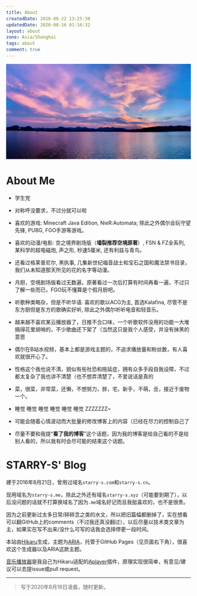 ```yaml
---
title: About
createdDate: 2016-08-22 13:25:30
updatedDate: 2020-08-16 01:16:32
layout: about
zone: Asia/Shanghai
tags: about
comment: true
---
```


!["West Lake"](images/westlake.jpg "West Lake")

# About Me

 * 学生党

 * 对称呼没要求，不过分就可以啦

 * 喜欢的游戏: Minecraft Java Edition, NieR:Automata; 除此之外偶尔会玩守望先锋, PUBG, FGO手游等游戏。

 * 喜欢的动漫/电影: 空之境界剧场版（**墙裂推荐空境原著**）, FSN & FZ全系列, 某科学的超电磁炮, 声之形, 秒速5厘米, 还有利兹与青鸟。

 * 还看过格莱普尼尔, 黑执事, 几集新世纪福音战士和宝石之国和魔法禁书目录，我们从未知道那天所见的花的名字等动漫。

 * 月厨，空境剧场版看过无数遍，原著看过一次后打算有时间再看一遍，不过只了解一些而已，FGO玩不懂算是个假月厨吧。

 * 听歌种类略杂，但是不听华语. 喜欢的歌以ACG为主, 首选Kalafina, 尽管不是东方厨但是东方的歌确实好听, 除此之外偶尔听听电音和轻音乐。

 * 越来越不喜欢某云播放器了，日推不合口味，一个听歌软件没用的功能一大堆搞得花里胡哨的，不少歌曲还下架了（当然这只是我个人感受，并没有抹黑的意思

 * 偶尔在B站水视频，基本上都是游戏主题的，不追求播放量和粉丝数，有人喜欢就很开心了。

 * 性格这个我也说不清，貌似有些社恐和拖延症，拥有众多手段自我设障，不过都太复杂了我也讲不清楚（也不想弄清楚了，不爱说话是真的

 * 菜，很菜，非常菜，还懒，不想努力，胖，宅，新手，不萌，丑，接近于废物一个。

 * 睡觉 睡觉 睡觉 睡觉 睡觉 睡觉 ZZZZZZZ~

 * 可能会随着心情波动而大批量的修改博客上的内容（已经在尽力的控制自己了

 * 尽量不要和我提“**看了我的博客**”这个话题，因为我的博客是给自己看的不是给别人看的，所以我有时会尽可能的结束这个话题。

# STARRY-S' Blog

建于2016年8月21日，曾用过域名`starry-s.com`和`starry-s.cn`。

现用域名为`starry-s.me`，除此之外还有域名`starry-s.xyz`（可能要到期了），以后没问题的话就不打算换域名了因为`.me`域名好记而且我挺喜欢的，也不是很贵。

因为之前更新过太多日常/碎碎念之类的水文，所以把旧篇幅都删掉了，实在想看可以翻GitHub上的comments（不过我还真没翻过），以后尽量以技术类文章为主，如果实在写不出来/没什么可写的话我会选择停更一段时间。

本站由[Hikaru](https://hikaru.alynx.one/)生成，主题为[ARIA](https://github.com/AlynxZhou/hikaru-theme-aria)，托管于GitHub Pages（见页面右下角），很喜欢这个生成器以及ARIA这款主题。

[音乐播放器](https://github.com/STARRY-S/hikaru-generator-aplayer)是我自己为Hikaru适配的[Aplayer](https://github.com/MoePlayer/APlayer)插件，原理实现很简单，有意见/建议可以去提issue或pull request。

----

<!--aplayer
{
    "name": "尼尔机械纪元 Nier Automata - Soundtrack Medley",
    "artist": "Animenz",
    "theme": "#F6890E",
    "url": "https://music.starry-s.me/music/0f0e_0758_070b_8de6859a81025aae1e540aed59439f48.m4a",
    "cover": "https://music.starry-s.me/music/cover/109951163092751719.jpg"
}
-->

> 写于2020年8月16日凌晨，随时更新。


